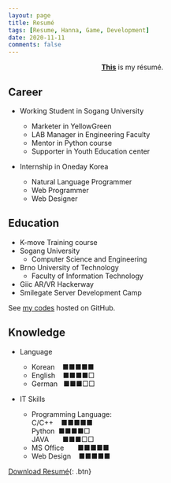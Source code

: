 ```yaml
---
layout: page
title: Resumé
tags: [Resume, Hanna, Game, Development]
date: 2020-11-11
comments: false
---
```

    
<center><a href="https://leehuhlee.github.io/resume/Resume_JihyunLee.pdf"><b>This</b></a> is my résumé.</center>

## Career
* Working Student in Sogang University
  - Marketer in YellowGreen
  - LAB Manager in Engineering Faculty
  - Mentor in Python course
  - Supporter in Youth Education center

* Internship in Oneday Korea
  - Natural Language Programmer
  - Web Programmer
  - Web Designer

## Education
* K-move Training course
* Sogang University
  - Computer Science and Engineering
* Brno University of Technology
  - Faculty of Information Technology
* Giic AR/VR Hackerway
* Smilegate Server Development Camp

See [my codes](https://github.com/leehuhlee) hosted on GitHub.

## Knowledge
* Language
  - Korean &nbsp;&nbsp;&nbsp;■■■■■
  - English &nbsp;&nbsp;&nbsp;■■■■□
  - German &nbsp;&nbsp;■■■□□

* IT Skills
  - Programming Language: <br>
        C/C++ &nbsp;&nbsp;&nbsp;■■■■■<br>
        Python &nbsp;■■■■□<br>
        JAVA &nbsp;&nbsp;&nbsp;&nbsp;&nbsp;&nbsp;■■■□□
  - MS Office &nbsp;&nbsp;&nbsp;&nbsp;&nbsp;&nbsp;■■■■■
  - Web Design &nbsp;&nbsp;&nbsp;■■■■■ 
      
[Download Resumé](https://leehuhlee.github.io/resume/Resume_JihyunLee.pdf){: .btn}

